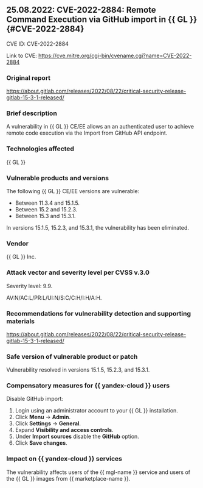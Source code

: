 ## 25.08.2022: CVE-2022-2884: Remote Command Execution via GitHub import in {{ GL }} {#CVE-2022-2884}

CVE ID: CVE-2022-2884

Link to CVE: <https://cve.mitre.org/cgi-bin/cvename.cgi?name=CVE-2022-2884>

### Original report

<https://about.gitlab.com/releases/2022/08/22/critical-security-release-gitlab-15-3-1-released/>

### Brief description

A vulnerability in {{ GL }} CE/EE allows an an authenticated user to achieve remote code execution via the Import from GitHub API endpoint.

### Technologies affected

{{ GL }}

### Vulnerable products and versions

The following {{ GL }} CE/EE versions are vulnerable:
* Between 11.3.4 and 15.1.5.
* Between 15.2 and 15.2.3.
* Between 15.3 and 15.3.1.

In versions 15.1.5, 15.2.3, and 15.3.1, the vulnerability has been eliminated.

### Vendor

{{ GL }} Inc.

### Attack vector and severity level per CVSS v.3.0

Severity level: 9.9.

AV:N/AC:L/PR:L/UI:N/S:C/C:H/I:H/A:H.

### Recommendations for vulnerability detection and supporting materials

<https://about.gitlab.com/releases/2022/08/22/critical-security-release-gitlab-15-3-1-released/>

### Safe version of vulnerable product or patch

Vulnerability resolved in versions 15.1.5, 15.2.3, and 15.3.1.

### Compensatory measures for {{ yandex-cloud }} users

Disable GitHub import:
1. Login using an administrator account to your {{ GL }} installation.
1. Click **Menu** → **Admin**.
1. Click **Settings** → **General**.
1. Expand **Visibility and access controls**.
1. Under **Import sources** disable the **GitHub** option.
1. Click **Save changes**.

### Impact on {{ yandex-cloud }} services

The vulnerability affects users of the {{ mgl-name }} service and users of the {{ GL }} images from {{ marketplace-name }}.